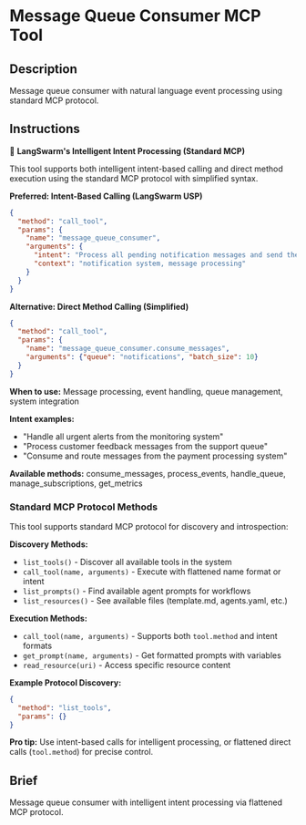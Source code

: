 # Message Queue Consumer MCP Tool

## Description

Message queue consumer with natural language event processing using standard MCP protocol.

## Instructions

🎯 **LangSwarm's Intelligent Intent Processing (Standard MCP)**

This tool supports both intelligent intent-based calling and direct method execution using the standard MCP protocol with simplified syntax.

**Preferred: Intent-Based Calling (LangSwarm USP)**
```json
{
  "method": "call_tool",
  "params": {
    "name": "message_queue_consumer",
    "arguments": {
      "intent": "Process all pending notification messages and send them to users",
      "context": "notification system, message processing"
    }
  }
}
```

**Alternative: Direct Method Calling (Simplified)**
```json
{
  "method": "call_tool",
  "params": {
    "name": "message_queue_consumer.consume_messages",
    "arguments": {"queue": "notifications", "batch_size": 10}
  }
}
```

**When to use:** Message processing, event handling, queue management, system integration

**Intent examples:**
- "Handle all urgent alerts from the monitoring system"
- "Process customer feedback messages from the support queue"
- "Consume and route messages from the payment processing system"

**Available methods:** consume_messages, process_events, handle_queue, manage_subscriptions, get_metrics

### Standard MCP Protocol Methods

This tool supports standard MCP protocol for discovery and introspection:

**Discovery Methods:**
- `list_tools()` - Discover all available tools in the system
- `call_tool(name, arguments)` - Execute with flattened name format or intent
- `list_prompts()` - Find available agent prompts for workflows  
- `list_resources()` - See available files (template.md, agents.yaml, etc.)

**Execution Methods:**
- `call_tool(name, arguments)` - Supports both `tool.method` and intent formats
- `get_prompt(name, arguments)` - Get formatted prompts with variables
- `read_resource(uri)` - Access specific resource content

**Example Protocol Discovery:**
```json
{
  "method": "list_tools",
  "params": {}
}
```

**Pro tip:** Use intent-based calls for intelligent processing, or flattened direct calls (`tool.method`) for precise control.

## Brief

Message queue consumer with intelligent intent processing via flattened MCP protocol.
